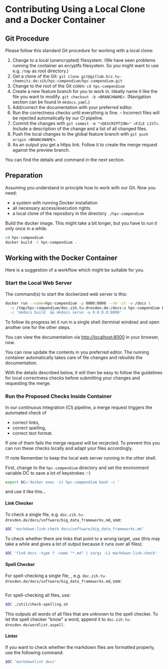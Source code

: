 # Contributing Using a Local Clone and a Docker Container

## Git Procedure

Please follow this standard Git procedure for working with a local clone:

1. Change to a local (unencrypted) filesystem. (We have seen problems running the container
an ecryptfs filesystem. So you might
want to use e.g. `/tmp` as root directory.)
1. Get a clone of the Git: `git clone git@gitlab.hrz.tu-chemnitz.de:zih/hpc-compendium/hpc-compendium.git`
1. Change to the root of the Git colen: `cd hpc-compendium`
1. Create a new feature branch for you to work in. Ideally name it like the file you want
to modify. `git checkout -b <BRANCHNAME>`. (Navigation section can be found in `mkdocs.yaml`.)
1. Add/correct the documentation with your preferred editor.
1. Run the correctness checks until everything is fine. - Incorrect files will be rejected
automatically by our CI pipeline.
1. Commit the changes with `git commit -m "<DESCRIPTION>" <FILE LIST>`. Include a description
of the change and a list of all changed files.
1. Push the local changes to the global feature branch with `git push origin <BRANCHNAME>`.
1. As an output you get a https link. Follow it to create the merge request against the preview branch.

You can find the details and command in the next section.

## Preparation

Assuming you understand in principle how to work with our Git. Now you need:

* a system with running Docker installation
* all necessary access/execution rights
* a local clone of the repository in the directory `./hpc-compendium`

Build the docker image. This might take a bit longer, but you have to
run it only once in a while.

```Bash
cd hpc-compendium
docker build -t hpc-compendium . 
```

## Working with the Docker Container

Here is a suggestion of a workflow which might be suitable for you.

### Start the Local Web Server

The command(s) to start the dockerized web server is this:

```Bash
docker run --name=hpc-compendium -p 8000:8000 --rm -it -w /docs \
  -v /tmp/hpc-compendium/doc.zih.tu-dresden.de:/docs:z hpc-compendium bash \
  -c 'mkdocs build  && mkdocs serve -a 0.0.0.0:8000'
```

To follow its progress let it run in a single shell (terminal window)
and open another one for the other steps.

You can view the documentation via
[http://localhost:8000](http://localhost:8000) in your browser, now.

You can now update the contents in you preferred editor.
The running container automatically takes care of file changes and rebuilds the
documentation.

With the details described below, it will then be easy to follow the guidelines
for local correctness checks before submitting your changes and requesting
the merge.

### Run the Proposed Checks Inside Container

In our continuous integration (CI) pipeline, a merge request triggers the automated check of

* correct links,
* correct spelling,
* correct text format.

If one of them fails the merge request will be recjected. To prevent this you can run these
checks locally and adapt your files accordingly.

!!! note
    Remember to keep the local web server running in the other shell.

First, change to the `hpc-compendium` directory and set the environment
variable DC to save a lot of keystrokes :-)

```Bash
export DC='docker exec -it hpc-compendium bash -c '
```

and use it like this...

#### Link Checker

To check a single file, e.g.
`doc.zih.tu-dresden.de/docs/software/big_data_frameworks.md`, use:

```Bash
$DC 'markdown-link-check docs/software/big_data_frameworks.md'
```

To check whether there are links that point to a wrong target, use
(this may take a while and gives a lot of output because it runs over all files):

```Bash
$DC 'find docs -type f -name "*.md" | xargs -L1 markdown-link-check'
```

#### Spell Checker

For spell-checking a single file, , e.g.
`doc.zih.tu-dresden.de/docs/software/big_data_frameworks.md`, use:

```$DC './util/check-spelling.sh docs/software/big_data_frameworks.md'
```

For spell-checking all files, use:

```Bash
$DC ./util/check-spelling.sh
```

This outputs all words of all files that are unknown to the spell checker.
To let the spell checker "know" a word, append it to
`doc.zih.tu-dresden.de/wordlist.aspell`.

#### Linter

If you want to check whether the markdown files are formatted
properly, use the following command:

```Bash
$DC 'markdownlint docs'
```
